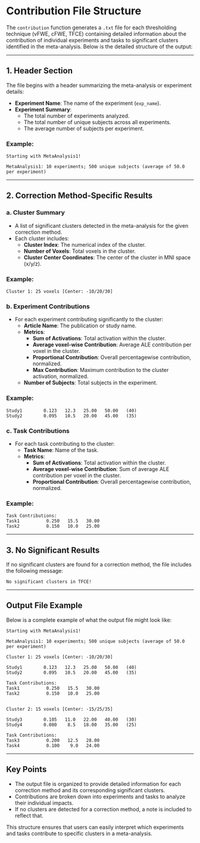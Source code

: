 # Contribution File Structure

The `contribution` function generates a `.txt` file for each thresholding technique (vFWE, cFWE, TFCE) containing detailed information about the contribution of individual experiments and tasks to significant clusters identified in the meta-analysis. Below is the detailed structure of the output:

---

## **1. Header Section**

The file begins with a header summarizing the meta-analysis or experiment details:

- **Experiment Name**: The name of the experiment (`exp_name`).
- **Experiment Summary**:
  - The total number of experiments analyzed.
  - The total number of unique subjects across all experiments.
  - The average number of subjects per experiment.

### Example:
```
Starting with MetaAnalysis1!

MetaAnalysis1: 10 experiments; 500 unique subjects (average of 50.0 per experiment)
```

---

## **2. Correction Method-Specific Results**

### **a. Cluster Summary**
- A list of significant clusters detected in the meta-analysis for the given correction method.
- Each cluster includes:
  - **Cluster Index**: The numerical index of the cluster.
  - **Number of Voxels**: Total voxels in the cluster.
  - **Cluster Center Coordinates**: The center of the cluster in MNI space (x/y/z).

### Example:
```
Cluster 1: 25 voxels [Center: -10/20/30]
```

### **b. Experiment Contributions**
- For each experiment contributing significantly to the cluster:
  - **Article Name**: The publication or study name.
  - **Metrics**:
    - **Sum of Activations**: Total activation within the cluster.
    - **Average voxel-wise Contribution**: Average ALE contribution per voxel in the cluster.
    - **Proportional Contribution**: Overall percentagewise contribution, normalized.
    - **Max Contribution**: Maximum contribution to the cluster activation, normalized.
  - **Number of Subjects**: Total subjects in the experiment.

### Example:
```
Study1        0.123   12.3   25.00   50.00   (40)
Study2        0.095   10.5   20.00   45.00   (35)
```

### **c. Task Contributions**
- For each task contributing to the cluster:
  - **Task Name**: Name of the task.
  - **Metrics**:
    - **Sum of Activations**: Total activation within the cluster.
    - **Average voxel-wise Contribution**: Sum of average ALE contribution per voxel in the cluster.
    - **Proportional Contribution**: Overall percentagewise contribution, normalized.

### Example:
```
Task Contributions:
Task1          0.250   15.5   30.00
Task2          0.150   10.0   25.00
```

---

## **3. No Significant Results**

If no significant clusters are found for a correction method, the file includes the following message:
```
No significant clusters in TFCE!
```

---

## **Output File Example**

Below is a complete example of what the output file might look like:

```
Starting with MetaAnalysis1!

MetaAnalysis1: 10 experiments; 500 unique subjects (average of 50.0 per experiment)

Cluster 1: 25 voxels [Center: -10/20/30]

Study1        0.123   12.3   25.00   50.00   (40)
Study2        0.095   10.5   20.00   45.00   (35)

Task Contributions:
Task1          0.250   15.5   30.00
Task2          0.150   10.0   25.00


Cluster 2: 15 voxels [Center: -15/25/35]

Study3        0.105   11.0   22.00   40.00   (30)
Study4        0.080    8.5   18.00   35.00   (25)

Task Contributions:
Task3          0.200   12.5   28.00
Task4          0.100    9.0   24.00
```

---

## **Key Points**

- The output file is organized to provide detailed information for each correction method and its corresponding significant clusters.
- Contributions are broken down into experiments and tasks to analyze their individual impacts.
- If no clusters are detected for a correction method, a note is included to reflect that.

This structure ensures that users can easily interpret which experiments and tasks contribute to specific clusters in a meta-analysis.